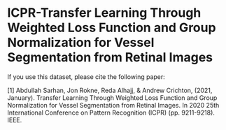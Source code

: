 # ICPR-Transfer Learning Through Weighted Loss Function and Group Normalization for Vessel Segmentation from Retinal Images

If you use this dataset, please cite the following paper:

[1] Abdullah Sarhan, Jon Rokne, Reda Alhajj, & Andrew Crichton, (2021, January). Transfer Learning Through Weighted Loss Function and Group Normalization for Vessel Segmentation from Retinal Images. In 2020 25th International Conference on Pattern Recognition (ICPR) (pp. 9211-9218). IEEE.
